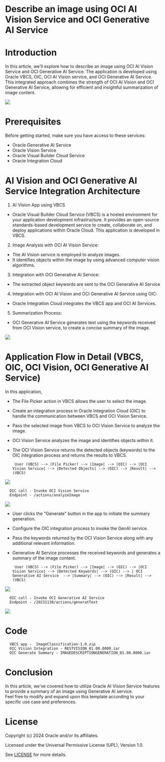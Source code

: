 # Describe an image using OCI AI Vision Service and OCI Generative AI Service

# Introduction
In this article, we'll explore how to describe an image using OCI AI Vision Service and OCI Generative AI Service.
The application is developed using Oracle VBCS, OIC, OCI AI Vision service, and OCI Generative AI Service.
This integrated approach combines the strength of OCI AI Vision and OCI Generative AI Service, allowing for efficient and insightful summarization of image content.


<img src="./files/AIVisionApp.jpg"></img>


# Prerequisites

Before getting started, make sure you have access to these services:

- Oracle Generative AI Service
- Oracle Vision Service
- Oracle Visual Builder Cloud Service
- Oracle Integration Cloud

# AI Vision and OCI Generative AI Service Integration Architecture

1. AI Vision App using VBCS
- Oracle Visual Builder Cloud Service (VBCS) is a hosted environment for your application development infrastructure. It provides an open-source standards-based development service to create, collaborate on, and deploy applications within Oracle Cloud. This application is developed in VBCS.

2. Image Analysis with OCI AI Vision Service:
- The AI Vision service is employed to analyze images.
- It identifies objects within the image by using advanced computer vision algorithms.

3. Integration with OCI Generative AI Service:
- The extracted object keywords are sent to the OCI Generative AI Service

4. Integration with OCI AI Vision and OCI Generative AI Service using OIC:
- Oracle Integration Cloud integrates the VBCS app and OCI AI Services.

5. Summarization Process:
- OCI Generative AI Service generates text using the keywords received from OCI Vision service, to create a concise summary of the image.

<img src="./files/AIVisionAppArch.svg"></img>

# Application Flow in Detail (VBCS, OIC, OCI Vision, OCI Generative AI Service)

In this application,
-	The File Picker action in VBCS allows the user to select the image. 
-	Create an integration process in Oracle Integration Cloud (OIC) to handle the communication between   VBCS and OCI Vision Service.
-	Pass the selected image from VBCS to OCI Vision Service to analyze the image.
-	OCI Vision Service analyzes the image and identifies objects within it.
-	The OCI Vision Service returns the detected objects (keywords) to the OIC integration process and returns the results to VBCS.

         User (VBCS) --> (File Picker) --> |Image| --> (OIC) --> |OCI Vision Service| --> |Detected Objects| --> (OIC) --> |Result| --> (VBCS)

   <img src="./files/VBCS_Vision.jpg">
      </img>

      OIC call - Invoke OCI Vision Service
      Endpoint - /actions/analyzeImage

   <img src="./files/OIC_VisionService.jpg">
      </img>

-	User clicks the "Generate" button in the app to initiate the summary generation.
-	Configure the OIC integration process to invoke the GenAI service.
-	Pass the keywords returned by the OCI Vision Service along with any additional relevant information.
-	Generative AI Service processes the received keywords and generates a summary of the image content.

         User (VBCS) --> (File Picker) --> |Image| --> (OIC) --> |OCI Vision Service| --> |Detected Keywords| --> (OIC) --> | OCI Generative AI Service  --> |Summary| --> (OIC) --> |Result| --> (VBCS)

   <img src="./files/VBCS_GenerateSummary.jpg">
      </img>

      OIC call - Invoke OCI Generative AI Service
      Endpoint - /20231130/actions/generatText
   <img src="./files/OIC_GenerateSummary.jpg">
      </img>

# Code
      VBCS app -  ImageClassification-1.0.zip
      OIC Vision Integration - RESTVISION_01.00.0000.iar
      OIC Generate Summary - IMAGEDESCRIPTIONGENERATION_01.00.0000.iar

# Conclusion

In this article, we've covered how to utilize Oracle AI Vision Service features to provide a summary of an image using Generative AI service.  
Feel free to modify and expand upon this template according to your specific use case and preferences.

# License
 
Copyright (c) 2024 Oracle and/or its affiliates.
 
Licensed under the Universal Permissive License (UPL), Version 1.0.
 
See [LICENSE](https://github.com/oracle-devrel/technology-engineering/blob/main/LICENSE) for more details.
	
